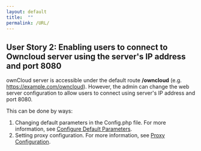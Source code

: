 ```yaml
---
layout: default
title:  ""
permalink: /URL/
---
```


## User Story 2: Enabling users to connect to Owncloud server using the server's IP address and port 8080  


ownCloud server is accessible under the default route **/owncloud** (e.g. <https://example.com/owncloud>). However, the admin can change the web server configuration to allow users to connect using server's IP address and port 8080.


This can be done by ways:
1. Changing default parameters in the Config.php file. For more information, see [Configure Default Parameters](https://sindhu4512.github.io/task/Config/).
2. Setting proxy configuration. For more information, see [Proxy Configuration](https://sindhu4512.github.io/task/Port/).
